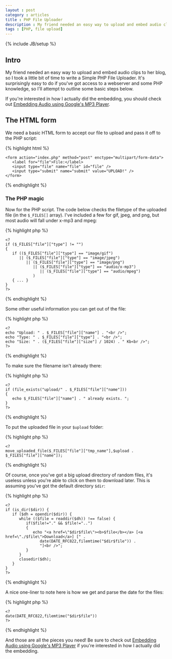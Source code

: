 ```yaml
---
layout : post
category : articles 
title : PHP File Uploader 
description : My friend needed an easy way to upload and embed audio clips to her blog, so I wrote my Simple PHP File Uploader.
tags : [PHP, file upload]
---
```

{% include JB/setup %}

## Intro
My friend needed an easy way to upload and embed audio clips to her blog, so I
took a little bit of time to write a Simple PHP File Uploader. It's surprisingly
easy to do if you've got access to a webserver and some PHP knowledge, so I'll
attempt to outline some basic steps below.

If you're interested in how I actually did the embedding, you should check out
[Embedding Audio using Google's MP3
Player](/articles/2009/08/25/embedding-audio-using-googles-mp3-player).

## The HTML form
We need a basic HTML form to accept our file to upload and pass it off to the
PHP script:

{% highlight html %}

    <form action="index.php" method="post" enctype="multipart/form-data">
       <label for="file">File:</label>
       <input type="file" name="file" id="file" />
       <input type="submit" name="submit" value="UPLOAD!" />
    </form>

{% endhighlight %}

### The PHP magic
Now for the PHP script. The code below checks the filetype of the uploaded file
(in the `$_FILES[]` array). I've included a few for gif, jpeg, and png, but most
audio will fall under x-mp3 and mpeg:

{% highlight php %}

    <?
    if ($_FILES["file"]["type"] != "")
    {
       if (($_FILES["file"]["type"] == "image/gif")
          || ($_FILES["file"]["type"] == "image/jpeg")
             || ($_FILES["file"]["type"] == "image/png")
                || ($_FILES["file"]["type"] == "audio/x-mp3")
                   || ($_FILES["file"]["type"] == "audio/mpeg")
                )
       { ... }
    }
    ?>

{% endhighlight %}

Some other useful information you can get out of the file:

{% highlight php %}

    <?
    echo "Upload: " . $_FILES["file"]["name"] . "<br />";
    echo "Type: " . $_FILES["file"]["type"] . "<br />";
    echo "Size: " . ($_FILES["file"]["size"] / 1024) . " Kb<br />";
    ?>

{% endhighlight %}

To make sure the filename isn't already there:

{% highlight php %}

    <?
    if (file_exists("upload/" . $_FILES["file"]["name"]))
    {
       echo $_FILES["file"]["name"] . " already exists. ";
    }
    ?>

{% endhighlight %}

To put the uploaded file in your `$upload` folder:

{% highlight php %}

    <?
    move_uploaded_file($_FILES["file"]["tmp_name"],$upload . $_FILES["file"]["name"]);

{% endhighlight %}

Of course, once you've got a big upload directory of random files, it's useless
unless you're able to click on them to download later. This is assuming you've
got the default directory `$dir`:

{% highlight php %}

    <?
    if (is_dir($dir)) {
       if ($dh = opendir($dir)) {
          while (($file = readdir($dh)) !== false) {
             if($file!="." && $file!="..")
             {
                echo "<a href=\"$dir$file\"><b>$file</b></a> [<a href=\"./$file\">Download</a>] [" .
                   date(DATE_RFC822,filemtime("$dir$file")) .
                   "]<br />";
             }
          }
          closedir($dh);
       }
    }
    ?>

{% endhighlight %}

A nice one-liner to note here is how we get and parse the date for the files:

{% highlight php %}

    <?
    date(DATE_RFC822,filemtime("$dir$file"))
    ?>

{% endhighlight %}

And those are all the pieces you need! Be sure to check out [Embedding Audio
using Google's MP3
Player](/articles/2009/08/25/embedding-audio-using-googles-mp3-player) if you're
interested in how I actually did the embedding.
